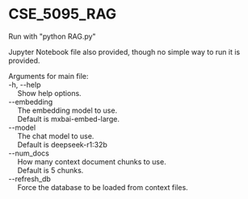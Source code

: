 # CSE_5095_RAG
Run with "python RAG.py" <br />

Jupyter Notebook file also provided, though no simple way to run it is provided. <br />

Arguments for main file: <br />
-h, --help <br />
&emsp; Show help options. <br />
--embedding <br />
&emsp; The embedding model to use. <br />
&emsp; Default is mxbai-embed-large. <br />
--model <br />
&emsp; The chat model to use. <br />
&emsp; Default is deepseek-r1:32b <br />
--num_docs <br />
&emsp; How many context document chunks to use. <br />
&emsp; Default is 5 chunks. <br />
--refresh_db <br />
&emsp; Force the database to be loaded from context files. <br />